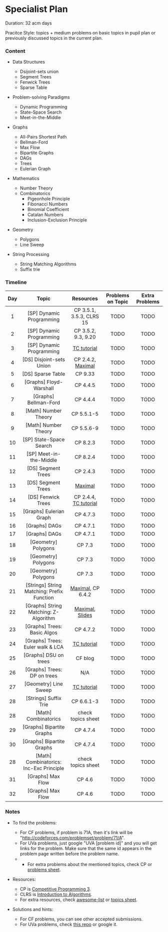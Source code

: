 # Specialist Plan

Duration: 32 acm days

Pracitce Style: topics + medium problems on basic topics in pupil plan or previously discussed topics in the current plan.

### Content

- Data Structures
    - Dsijoint-sets union
    - Segment Trees
    - Fenwick Trees
    - Sparse Table
    
- Problem-solving Paradigms
    - Dynamic Programming
    - State-Space Search
    - Meet-in-the-Middle
    
- Graphs
    - All-Pairs Shortest Path
    - Bellman-Ford
    - Max Flow
    - Bipartite Graphs
    - DAGs
    - Trees
    - Eulerian Graph

- Mathematics
    - Number Theory
    - Combinatorics
        - Pigeonhole Principle
        - Fibonacci Numbers
        - Binomial Coefficient
        - Catalan Numbers
        - Inclusion-Exclusion Principle
    
- Geometry
    - Polygons
    - Line Sweep

- String Processing
    - String Matching Algorithms
    - Suffix trie
    
### Timeline

| Day           | Topic         | Resources  | Problems on Topic | Extra Problems |
| :-----------: |:-------------:| :---------:|:-----------------:|:--------------:|
| 1 | [SP] Dynamic Programming | CP 3.5.1, 3.5.3, CLRS 15 |  TODO | TODO |
| 2 | [SP] Dynamic Programming | CP 3.5.2, 9.3, 9.20 |  TODO | TODO |
| 3 | [SP] Dynamic Programming | [TC tutorial](https://www.topcoder.com/community/data-science/data-science-tutorials/dynamic-programming-from-novice-to-advanced/) |  TODO | TODO |
| 4 | [DS] Disjoint-sets Union | CP 2.4.2,	[Maximal](http://e-maxx.ru/algo/dsu) |  TODO | TODO |
| 5 | [DS] Sparse Table | CP 9.33 |  TODO | TODO |
| 6 | [Graphs] Floyd-Warshall | CP 4.4.5 |  TODO | TODO |
| 7 | [Graphs] Bellman-Ford | CP 4.4.4 |  TODO | TODO |
| 8 | [Math] Number Theory | CP 5.5.1-5 |  TODO | TODO |
| 9 | [Math] Number Theory | CP 5.5.6-9 |  TODO | TODO |
| 10 | [SP] State-Space Search | CP 8.2.3 |  TODO | TODO |
| 11 | [SP] Meet-in-the-Middle | CP 8.2.4 |  TODO | TODO |
| 12 | [DS] Segment Trees | CP 2.4.3 |  TODO | TODO |
| 13 | [DS] Segment Trees | [Maximal](http://e-maxx.ru/algo/segment_tree) |  TODO | TODO |
| 14 | [DS] Fenwick Trees | CP 2.4.4, [TC tutorial](https://www.topcoder.com/community/data-science/data-science-tutorials/binary-indexed-trees) |  TODO | TODO |
| 15 | [Graphs] Eulerian Graph | CP 4.7.3 |  TODO | TODO |
| 16 | [Graphs] DAGs | CP 4.7.1 |  TODO | TODO |
| 17 | [Graphs] DAGs | CP 4.7.1 |  TODO | TODO |
| 18 | [Geometry] Polygons | CP 7.3 |  TODO | TODO |
| 19 | [Geometry] Polygons | CP 7.3 |  TODO | TODO |
| 20 | [Geometry] Polygons | CP 7.3 |  TODO | TODO |
| 21 | [Strings] String Matching: Prefix Function | [Maximal](http://e-maxx.ru/algo/prefix_function), CP 6.4.2 |  TODO | TODO |
| 22 | [Graphs] String Matching: Z-Algorithm | [Maximal](http://e-maxx.ru/algo/z_function), [Slides](https://drive.google.com/file/d/0B5oUbKPT4g_ETDBERy11NDBxemc/view?usp=sharing) |  TODO | TODO |
| 23 | [Graphs] Trees: Basic Algos | CP 4.7.2 |  TODO | TODO |
| 24 | [Graphs] Trees: Euler walk & LCA | [TC tutorial](https://www.topcoder.com/community/data-science/data-science-tutorials/range-minimum-query-and-lowest-common-ancestor/) |  TODO | TODO |
| 25 | [Graphs] DSU on trees | CF blog |  TODO | TODO |
| 26 | [Graphs] Trees: DP on trees | N/A |  TODO | TODO |
| 27 | [Geometry] Line Sweep | [TC tutorial](https://www.topcoder.com/community/data-science/data-science-tutorials/line-sweep-algorithms/) |  TODO | TODO |
| 28 | [Strings] Suffix Trie | CP 6.6.1-3 |  TODO | TODO |
| 28 | [Math] Combinatorics| check topics sheet |  TODO | TODO |
| 29 | [Graphs] Bipartite Graphs | CP 4.7.4 |  TODO | TODO |
| 30 | [Graphs] Bipartite Graphs | CP 4.7.4 |  TODO | TODO |
| 28 | [Math] Combinatorics: Inc-Exc Principle | check topics sheet |  TODO | TODO |
| 31 | [Graphs] Max Flow | CP 4.6 |  TODO | TODO |
| 32 | [Graphs] Max Flow | CP 4.6 |  TODO | TODO |

### Notes
- To find the problems:
    - For CF problems, if problem is 71A, then it's link will be "http://codeforces.com/problemset/problem/71/A".
    - For UVa problems, just google "UVA [problem id]" and you will get links for the problem. Make sure that the same id appears in the problem page written before the problem name.
    - - For extra problems about the mentioned topics, check CP or [problems sheet](https://docs.google.com/spreadsheets/d/1blSbPr1pAFZSzlAi2IVdTeytz2yO7Ejx9SeQWOSxY0w).
    
- Resources:
    - CP is [Competitive Programming 3](https://cpbook.net/).
    - CLRS is [Introduction to Algorithms](https://mitpress.mit.edu/books/introduction-algorithms).
    - For extra resources, check [awesome-list](https://github.com/lnishan/awesome-competitive-programming) or [topics sheet](https://docs.google.com/spreadsheets/d/1tLEm58_2bQgM7qhATSjN0fGbdLLtaOCjUFnTGniHbjI).
    
- Solutions and hints:
    - For CF problems, you can see other accepted submissions.
    - For UVa problems, check [this repo](https://github.com/AhmadElsagheer/UVa-Solutions) or google it.
    
